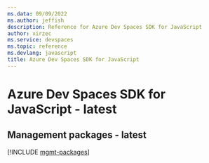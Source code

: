 ```yaml
---
ms.data: 09/09/2022
ms.author: jeffish
description: Reference for Azure Dev Spaces SDK for JavaScript
author: xirzec
ms.service: devspaces
ms.topic: reference
ms.devlang: javascript
title: Azure Dev Spaces SDK for JavaScript
---
```

# Azure Dev Spaces SDK for JavaScript - latest

## Management packages - latest
[!INCLUDE [mgmt-packages](dev-spaces-mgmt-index.md)]